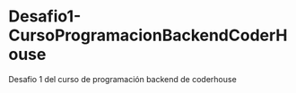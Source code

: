 # Desafio1-CursoProgramacionBackendCoderHouse
Desafio 1 del curso de programación backend de coderhouse

